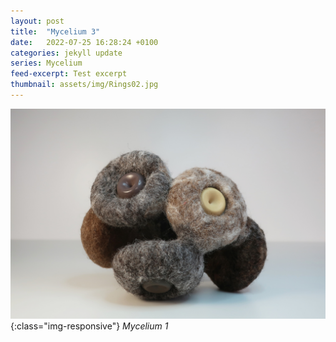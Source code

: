 ```yaml
---
layout: post
title:  "Mycelium 3"
date:   2022-07-25 16:28:24 +0100
categories: jekyll update
series: Mycelium
feed-excerpt: Test excerpt
thumbnail: assets/img/Rings02.jpg
---
```

![Mycelium 1 Sculpture](/assets/img/Rings02.jpg){:class="img-responsive"}
*Mycelium 1*

